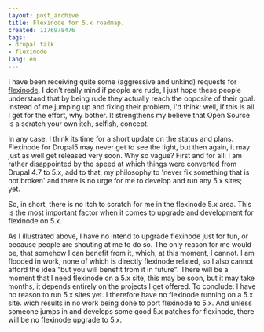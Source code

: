 ```yaml
---
layout: post_archive
title: Flexinode for 5.x roadmap.
created: 1176978476
tags:
- drupal talk
- flexinode
lang: en
---
```

I have been receiving quite some (aggressive and unkind) requests for [flexinode](http://drupal.org/project/flexinode). I don't really mind if people are rude, I just hope these people understand that by being rude they actually reach the opposite of their goal: instead of me jumping up and fixing their problem, I'd think: well, if this is all I get for the effort, why bother. It strengthens my believe that Open Source is a scratch your own itch, selfish, concept.

In any case, I think its time for a short update on the status and plans. Flexinode for Drupal5 may never get to see the light, but then again, it may just as well get released very soon. Why so vague? First and for all: I am rather disappointed by the speed at which things were converted from Drupal 4.7 to 5.x, add to that, my philosophy to 'never fix something that is not broken' and there is no urge for me to develop and run any 5.x sites; yet.

So, in short, there is no itch to scratch for me in the flexinode 5.x area. This is the most important factor when it comes to upgrade and development for flexinode on 5.x.

As I illustrated above, I have no intend to upgrade flexinode just for fun, or because people are shouting at me to do so. The only reason for me would be, that somehow I can benefit from it, which, at this moment, I cannot. I am flooded in work, none of which is directly flexinode related, so I also cannot afford the idea "but you will benefit from it in future". There will be a moment that I need flexinode on a 5.x site, this may be soon, but it may take months, it depends entirely on the projects I get offered. To conclude: I have no reason to run 5.x sites yet. I therefore have no flexinode running on a 5.x site. wich results in no work being done to port flexinode to 5.x. And unless someone jumps in and develops some good 5.x patches for flexinode, there will be no flexinode upgrade to 5.x. 
